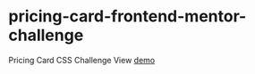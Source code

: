 # pricing-card-frontend-mentor-challenge
Pricing Card CSS Challenge
View [demo](https://nmorajda.github.io/pricing-card-frontend-mentor-challenge/)
